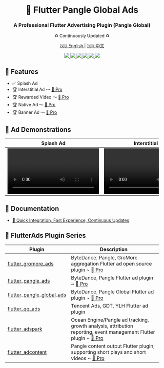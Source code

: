 <h1 align="center">📱 Flutter Pangle Global Ads</h1>
<h3 align="center">A Professional Flutter Advertising Plugin (Pangle Global)</h3>
<p align="center">♻️ Continuously Updated ♻️</p>

<p align="center">
<a href="README.md">🇬🇧 English </a> | <a href="README_zh.md"> 🇨🇳 中文 </a>
</p>

<p align="center">
<a href="https://pub.dev/packages/flutter_pangle_global_ads">
<img src="https://img.shields.io/pub/v/flutter_pangle_global_ads?logo=dart"/>
<img src="https://img.shields.io/badge/OS-iOS%20%7C%20Android-blue?logo=preact"/>
</a>
<a href="https://github.com/FlutterAds/flutter_pangle_global_ads">
<img src="https://github.com/FlutterAds/flutter_pangle_global_ads/actions/workflows/flutter.yml/badge.svg">
<img src=https://img.shields.io/github/stars/FlutterAds/flutter_pangle_global_ads?color=brightgreen>
</a>
<a href="https://global.flutterads.top/">
<img src="https://img.shields.io/badge/Pro-v2.0.0-success?logo=flutter&logoColor=FFD700"/>
<a href="https://global.flutterads.top/">
<img src="https://img.shields.io/badge/Site-FlutterAds-success?logo=webtrees&logoColor=FFD700"/>
</a>
</p>

## 🚀 Features

- ✅ Splash Ad
- 🏆 Interstitial Ad ～ [🚀 Pro](https://global.flutterads.top/)
- 🏆 Rewarded Video ～ [🚀 Pro](https://global.flutterads.top/)
- 🏆 Native Ad ～ [🚀 Pro](https://global.flutterads.top/)
- 🏆 Banner Ad ～ [🚀 Pro](https://global.flutterads.top/)

## 🎯 Ad Demonstrations

| Splash Ad | Interstitial Ad | Rewarded Video | Native Ad | Banner Ad |
| :----: | :----: | :----: | :----: | :----: |
| [<video src="https://sf16-scmcdn-sg.i18n-pglstatp.com/obj/ad-media-static-sg/ad/pangle/homepage_overseas/_next/static/assets/images/open.744f16bc.mp4"/>](https://sf16-scmcdn-sg.i18n-pglstatp.com/obj/ad-media-static-sg/ad/pangle/homepage_overseas/_next/static/assets/images/open.744f16bc.mp4) | [<video src="https://sf16-scmcdn-sg.i18n-pglstatp.com/obj/ad-media-static-sg/ad/pangle/homepage_overseas/_next/static/assets/images/fullpage.d3bb83e6.mp4"/>](https://sf16-scmcdn-sg.i18n-pglstatp.com/obj/ad-media-static-sg/ad/pangle/homepage_overseas/_next/static/assets/images/fullpage.d3bb83e6.mp4) | [<video src="https://sf16-scmcdn-sg.i18n-pglstatp.com/obj/ad-media-static-sg/ad/pangle/homepage_overseas/_next/static/assets/images/reward.e5bfb5e6.mp4"/>](https://sf16-scmcdn-sg.i18n-pglstatp.com/obj/ad-media-static-sg/ad/pangle/homepage_overseas/_next/static/assets/images/reward.e5bfb5e6.mp4) | [<video src="https://sf16-scmcdn-sg.i18n-pglstatp.com/obj/ad-media-static-sg/ad/pangle/homepage_overseas/_next/static/assets/images/feed.5fb2624d.mp4"/>](https://sf16-scmcdn-sg.i18n-pglstatp.com/obj/ad-media-static-sg/ad/pangle/homepage_overseas/_next/static/assets/images/feed.5fb2624d.mp4) | [<video src="https://sf16-scmcdn-sg.i18n-pglstatp.com/obj/ad-media-static-sg/ad/pangle/homepage_overseas/_next/static/assets/images/banner.699c958c.mp4"/>](https://sf16-scmcdn-sg.i18n-pglstatp.com/obj/ad-media-static-sg/ad/pangle/homepage_overseas/_next/static/assets/images/banner.699c958c.mp4) |


## 📃 Documentation

- [ 🎯 Quick Integration, Fast Experience, Continuous Updates](https://global.flutterads.top/)


## 📌 FlutterAds Plugin Series
|Plugin|Description|
|-|-|
|[flutter_gromore_ads](https://github.com/FlutterAds/flutter_gromore_ads)|ByteDance, Pangle, GroMore aggregation Flutter ad open source plugin ~ [🚀 Pro](https://flutterads.top/)|
|[flutter_pangle_ads](https://github.com/FlutterAds/flutter_pangle_ads)|ByteDance, Pangle Flutter ad plugin ~ [🚀 Pro](https://flutterads.top/)|
|[flutter_pangle_global_ads](https://github.com/FlutterAds/flutter_pangle_global_ads)|ByteDance, Pangle Global Flutter ad plugin ~ [🚀 Pro](https://global.flutterads.top/)|
|[flutter_qq_ads](https://github.com/FlutterAds/flutter_qq_ads)|Tencent Ads, GDT, YLH Flutter ad plugin|
|[flutter_adspark](https://github.com/FlutterAds/flutter_adspark)|Ocean Engine/Pangle ad tracking, growth analysis, attribution reporting, event management Flutter plugin ~ [🚀 Pro](https://flutterads.top/)|
|[flutter_adcontent](https://github.com/FlutterAds/flutter_adcontent)|Pangle content output Flutter plugin, supporting short plays and short videos ~ [🚀 Pro](https://flutterads.top/)|

